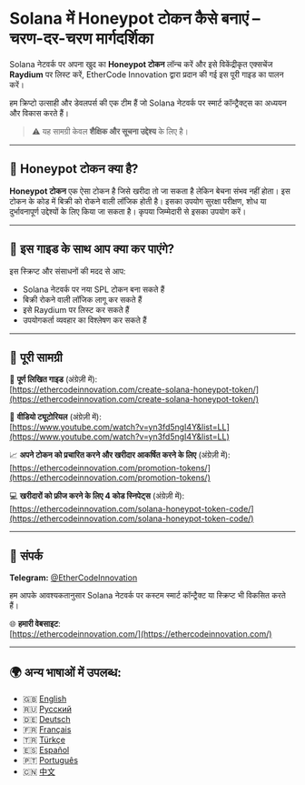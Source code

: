 # Solana में Honeypot टोकन कैसे बनाएं – चरण-दर-चरण मार्गदर्शिका

Solana नेटवर्क पर अपना खुद का **Honeypot टोकन** लॉन्च करें और इसे विकेंद्रीकृत एक्सचेंज **Raydium** पर लिस्ट करें, EtherCode Innovation द्वारा प्रदान की गई इस पूरी गाइड का पालन करें।

हम क्रिप्टो उत्साही और डेवलपर्स की एक टीम हैं जो Solana नेटवर्क पर स्मार्ट कॉन्ट्रैक्ट्स का अध्ययन और विकास करते हैं।

> ⚠️ यह सामग्री केवल **शैक्षिक और सूचना उद्देश्य** के लिए है।

---

## 🚀 Honeypot टोकन क्या है?

**Honeypot टोकन** एक ऐसा टोकन है जिसे खरीदा तो जा सकता है लेकिन बेचना संभव नहीं होता। इस टोकन के कोड में बिक्री को रोकने वाली लॉजिक होती है। इसका उपयोग सुरक्षा परीक्षण, शोध या दुर्भावनापूर्ण उद्देश्यों के लिए किया जा सकता है। कृपया जिम्मेदारी से इसका उपयोग करें।

---

## 🧰 इस गाइड के साथ आप क्या कर पाएंगे?

इस स्क्रिप्ट और संसाधनों की मदद से आप:
- Solana नेटवर्क पर नया SPL टोकन बना सकते हैं
- बिक्री रोकने वाली लॉजिक लागू कर सकते हैं
- इसे Raydium पर लिस्ट कर सकते हैं
- उपयोगकर्ता व्यवहार का विश्लेषण कर सकते हैं

---

## 📘 पूरी सामग्री

🔗 **पूर्ण लिखित गाइड** (अंग्रेज़ी में):  
[https://ethercodeinnovation.com/create-solana-honeypot-token/](https://ethercodeinnovation.com/create-solana-honeypot-token/)

🎥 **वीडियो ट्यूटोरियल** (अंग्रेज़ी में):  
[https://www.youtube.com/watch?v=yn3fd5ngI4Y&list=LL](https://www.youtube.com/watch?v=yn3fd5ngI4Y&list=LL)

📈 **अपने टोकन को प्रचारित करने और खरीदार आकर्षित करने के लिए** (अंग्रेज़ी में):  
[https://ethercodeinnovation.com/promotion-tokens/](https://ethercodeinnovation.com/promotion-tokens/)

💻 **खरीदारों को फ्रीज करने के लिए 4 कोड स्निपेट्स** (अंग्रेज़ी में):  
[https://ethercodeinnovation.com/solana-honeypot-token-code/](https://ethercodeinnovation.com/solana-honeypot-token-code/)

---

## 📩 संपर्क

**Telegram:** [@EtherCodeInnovation](https://t.me/EtherCodeInnovation)

हम आपके आवश्यकतानुसार Solana नेटवर्क पर कस्टम स्मार्ट कॉन्ट्रैक्ट या स्क्रिप्ट भी विकसित करते हैं।

🌐 **हमारी वेबसाइट**:  
[https://ethercodeinnovation.com/](https://ethercodeinnovation.com/)

---

## 🌍 अन्य भाषाओं में उपलब्ध:

- 🇬🇧 [English](./README.md)
- 🇷🇺 [Русский](./README-ru.md)
- 🇩🇪 [Deutsch](./README-de.md)
- 🇫🇷 [Français](./README-fr.md)
- 🇹🇷 [Türkçe](./README-tr.md)
- 🇪🇸 [Español](./README-es.md)
- 🇵🇹 [Português](./README-pt.md)
- 🇨🇳 [中文](./README-zh.md)
